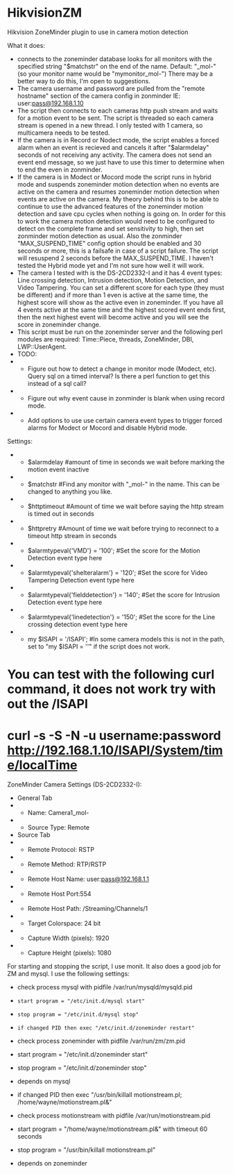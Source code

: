 # HikvisionZM
Hikvision ZoneMinder plugin to use in camera motion detection

What it does:
 - connects to the zoneminder database looks for all monitors with the specified string "$matchstr" on the end of the name. Default: "_mol-" (so your monitor name would be "mymonitor_mol-") There may be a better way to do this, I'm open to suggestions. 
 - The camera username and password are pulled from the "remote hostname" section of the camera config in zonminder IE: user:pass@192.168.1.10  
 - The script then connects to each cameras http push stream and waits for a motion event to be sent. The script is threaded so each camera stream is opened in a new thread. I only tested with 1 camera, so multicamera needs to be tested.
 - If the camera is in Record or Nodect mode, the script enables a forced alarm when an event is recieved and cancels it after "$alarmdelay" seconds of not receiving any activity. The camera does not send an event end message, so we just have to use this timer to determine when to end the even in zonminder. 
 - If the camera is in Modect or Mocord mode the script runs in hybrid mode and suspends zoneminder motion detection when no events are active on the camera and resumes zoneminder motion detection when events are active on the camera. My theory behind this is to be able to continue to use the advanced features of the zoneminder motion detection and save cpu cycles when nothing is going on. In order for this to work the camera motion detection would need to be configured to detect on the complete frame and set sensitivity to high, then set zonminder motion detection as usual.  Also the zonminder "MAX_SUSPEND_TIME" config option should be enabled and 30 seconds or more, this is a failsafe in case of a script failure. The script will resuspend 2 seconds before the MAX_SUSPEND_TIME. I haven't tested the Hybrid mode yet and I'm not sure how well it will work.
 - The camera I tested with is the DS-2CD2332-I and it has 4 event types: Line crossing detection, Intrusion detection, Motion Detection, and Video Tampering. You can set a different score for each type (they must be different) and if more than 1 even is active at the same time, the highest score will show as the active even in zoneminder. If you have all 4 events active at the same time and the highest scored event ends first, then the next highest event will become active and you will see the score in zoneminder change.
 - This script must be run on the zoneminder server and the following perl modules are required: Time::Piece, threads, ZoneMinder, DBI, LWP::UserAgent.
 - TODO: 
 - - Figure out how to detect a change in monitor mode (Modect, etc). Query sql on a timed interval? Is there a perl function to get this instead of a sql call?
 - - Figure out why event cause in zonminder is blank when using record mode.
 - - Add options to use use certain camera event types to trigger forced alarms for Modect or Mocord and disable Hybrid mode. 

Settings:
 - - $alarmdelay #amount of time in seconds we wait before marking the motion event inactive
 - - $matchstr #Find any monitor with "_mol-" in the name. This can be changed to anything you like.
 - - $httptimeout #Amount of time we wait before saying the http stream is timed out in seconds
 - - $httpretry #Amount of time we wait before trying to reconnect to a timeout http stream in seconds
 - - $alarmtypeval{'VMD'} = '100'; #Set the score for the Motion Detection event type here
 - - $alarmtypeval{'shelteralarm'} = '120';   #Set the score for Video Tampering Detection event type here
 - - $alarmtypeval{'fielddetection'} = '140'; #Set the score for Intrusion Detection event type here
 - - $alarmtypeval{'linedetection'} = '150'; #Set the score for the Line crossing detection event type here
 - - my $ISAPI = '/ISAPI'; #In some camera models this is not in the path, set to "my $ISAPI = ''" if the script does not work.
# You can test with the following curl command, it does not work try with out the /ISAPI
# curl -s -S -N -u username:password http://192.168.1.10/ISAPI/System/time/localTime


ZoneMinder Camera Settings (DS-2CD2332-I):
- General Tab
- - Name: Camera1_mol-
- - Source Type: Remote
- Source Tab
- - Remote Protocol: RSTP
- - Remote Method: RTP/RSTP
- - Remote Host Name: user:pass@192.168.1.1
- - Remote Host Port:554
- - Remote Host Path: /Streaming/Channels/1
- - Target Colorspace: 24 bit	
- - Capture Width (pixels): 1920
- - Capture Height (pixels): 1080

For starting and stopping the script, I use monit. It also does a good job for ZM and mysql.
I use the following settings:
- check process mysql with pidfile /var/run/mysqld/mysqld.pid
-     start program = "/etc/init.d/mysql start"
-     stop program = "/etc/init.d/mysql stop"
-     if changed PID then exec "/etc/init.d/zoneminder restart"

- check process zoneminder with pidfile /var/run/zm/zm.pid
-    start program = "/etc/init.d/zoneminder start"
-    stop program  = "/etc/init.d/zoneminder stop"
-    depends on mysql
-    if changed PID then exec "/usr/bin/killall motionstream.pl; /home/wayne/motionstream.pl&"

- check process motionstream with pidfile /var/run/motionstream.pid
-    start program = "/home/wayne/motionstream.pl&" with timeout 60 seconds
-    stop program  = "/usr/bin/killall motionstream.pl"
-    depends on zoneminder

